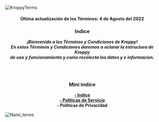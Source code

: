 ![KroppyTerms](https://github.com/Muffle2/Imagenes_Kroppy/blob/main/Terminos%20y%20condiciones%20de%20Kroppy.png?raw=true)

<div align="center"><h4>Última actualización de los Términos: 4 de Agosto del 2022</h4></div>



<div align="center">
<h3>Indice</h3>
<p><i><b>¡Bienvenido a los Términos y Condiciones de Kroppy!<br>En estos Términos y Condiciones daremos a aclarar la estructura de Kroppy<br> de uso y funcionamiento y como recolecta los datos y e informacion.<br></b></i></p><br><br>
<h3>Mini indíce</h3>
<b><p><a href="">- Indice</a><a href=""><br>- Politicas de Servicio</a><br>- Politicas de Privacidad</a></p></b>
</div>


![Nami_terms](https://user-images.githubusercontent.com/71246795/182919608-7524bc03-63c3-4c14-b7c7-b90a276d07cf.png)
